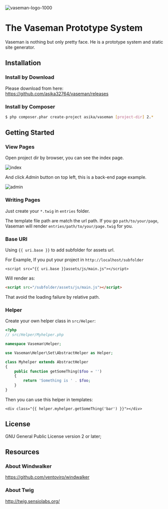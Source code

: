 ![vaseman-logo-1000](https://cloud.githubusercontent.com/assets/1639206/5567964/80ec8382-8f8a-11e4-8ada-500079753d69.png)

# The Vaseman Prototype System

Vaseman is nothing but only pretty face. He is a prototype system and static site generator.

## Installation

### Install by Download

Please download from here:
https://github.com/asika32764/vaseman/releases

### Install by Composer

``` bash
$ php composer.phar create-project asika/vaseman [project-dir] 2.*
```

## Getting Started

### View Pages

Open project dir by browser, you can see the index page.

![index](http://cl.ly/SnuG/p2013-12-05-1.jpg)

And click *Admin* button on top left, this is a back-end page example.

![admin](http://cl.ly/SoKm/p2013-12-05-2.jpg)

### Writing Pages

Just create your `*.twig` in `entries` folder.

The template file path are match the url path. If you go `path/to/your/page`, Vaseman will render `entries/path/to/your/page.twig` for you.

### Base URI

Using `{{ uri.base }}` to add subfolder for assets url.

For Example, If you put your project in `http://localhost/subfolder`

``` twig
<script src="{{ uri.base }}assets/js/main.js"></script>
```

Will render as:

``` html
<script src="/subfolder/assets/js/main.js"></script>
```

That avoid the loading failure by relative path.

### Helper

Create your own helper class in `src/Helper`:

``` php
<?php
// src/Helper/Myhelper.php

namespace Vaseman\Helper;

use Vaseman\Helper\Set\AbstractHelper as Helper;

class Myhelper extends AbstractHelper
{
    public function getSomeThing($foo = '')
    {
        return 'Something is ' . $foo;
    }
}
```

Then you can use this helper in templates:

``` twig
<div class="{{ helper.myhelper.getSomeThing('bar') }}"></div>
```

## License
GNU General Public License version 2 or later;

## Resources

### About Windwalker

https://github.com/ventoviro/windwalker

### About Twig

http://twig.sensiolabs.org/